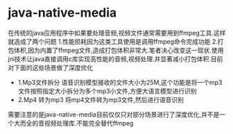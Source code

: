 # java-native-media
在传统的java应用程序中如果要处理音频,视频文件通常需要用到ffmpeg工具.这样就造成了两个问题 1.性能损耗因为这类工具使用是调用ffmpeg命令完成功能 2.打包体积,因为内置了ffmpeg文件,造成打包体积非常大.笔者决心改变这一现状.使用jni技术让java直接调用c库实现高性能的音频,视频处理.并显著减小打包体积.目前对下面的这些场景做了深度优化

- 1.Mp3文件拆分 语音识别模型接收的文件大小为25M,这个功能是将一个mp3文件按照指定大小拆分为多个mp3小文件,方便大语言模型进行识别
- 2.Mp4 转为mp3 将mp4文件转为mp3文件,然后进行语音识别

需要注意的是java-native-media目前仅仅只对部分场景进行了深度优化,并不是一个大而全的音视频处理库.不能完全替代ffmpeg

